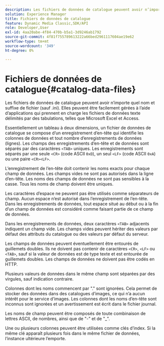 ```yaml
---
description: Les fichiers de données de catalogue peuvent avoir n’importe quel nom et suffixe de fichier (sauf .ini). Elles peuvent être facilement gérées à l’aide d’applications qui prennent en charge les fichiers de données texte délimités par des tabulations, telles que Microsoft Excel et Access.
solution: Experience Manager
title: Fichiers de données de catalogue
feature: Dynamic Media Classic,SDK/API
role: Developer,User
exl-id: 4aa20abe-4f84-470b-b5a1-3d9246ab1792
source-git-commit: 4f81f755789613222a66bed2961117604ae19e62
workflow-type: tm+mt
source-wordcount: '349'
ht-degree: 0%

---
```


# Fichiers de données de catalogue{#catalog-data-files}

Les fichiers de données de catalogue peuvent avoir n’importe quel nom et suffixe de fichier (sauf .ini). Elles peuvent être facilement gérées à l’aide d’applications qui prennent en charge les fichiers de données texte délimités par des tabulations, telles que Microsoft Excel et Access.

Essentiellement un tableau à deux dimensions, un fichier de données de catalogue se compose d’un enregistrement d’en-tête qui identifie les colonnes de données et tout nombre d’enregistrements de données (lignes). Les champs des enregistrements d’en-tête et de données sont séparés par des caractères `<TAB>` uniques. Les enregistrements sont séparés par une seule `<CR>` (code ASCII `0xD`), un seul `<LF>` (code ASCII `0xA`) ou une paire `<CR><LF>`.

L’enregistrement de l’en-tête doit contenir les noms exacts pour chaque champ de données. Les champs vides ne sont pas autorisés dans la ligne d’en-tête. Les noms des champs de données ne sont pas sensibles à la casse. Tous les noms de champ doivent être uniques.

Les caractères d’espace ne peuvent pas être utilisés comme séparateurs de champ. Aucun espace n’est autorisé dans l’enregistrement de l’en-tête. Dans les enregistrements de données, tout espace situé au début ou à la fin d’un champ de données est considéré comme faisant partie de ce champ de données.

Dans les enregistrements de données, deux caractères `<TAB>` adjacents indiquent un champ vide. Les champs vides peuvent hériter des valeurs par défaut des attributs du catalogue ou des valeurs par défaut du serveur.

Les champs de données peuvent éventuellement être entourés de guillemets doubles. Ils ne doivent pas contenir de caractères `<CR>`, `<LF>` ou `<TAB>`, sauf si la valeur de données est de type texte et est entourée de guillemets doubles. Les champs de données ne doivent pas être codés en HTTP.

Plusieurs valeurs de données dans le même champ sont séparées par des virgules, sauf indication contraire.

Colonnes dont les noms commencent par &quot;.&quot; sont ignorées. Cela permet de stocker des données dans des catalogues d’images, ce qui n’a aucun intérêt pour le service d’images. Les colonnes dont les noms d’en-tête sont inconnus sont ignorées et un avertissement est écrit dans le fichier journal.

Les noms de champ peuvent être composés de toute combinaison de lettres ASCII, de nombres, ainsi que de &quot;-&quot; et de &quot;_&quot;.

Une ou plusieurs colonnes peuvent être utilisées comme clés d’index. Si la même clé apparaît plusieurs fois dans le même fichier de données, l’instance ultérieure l’emporte.
